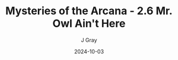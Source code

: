 ---
title: 'Mysteries of the Arcana - 2.6 Mr. Owl Ain''t Here'
alt: 'Mysteries of the Arcana'
date: '2024-10-03'
author: 'J Gray'
artist: 'Keira'
---